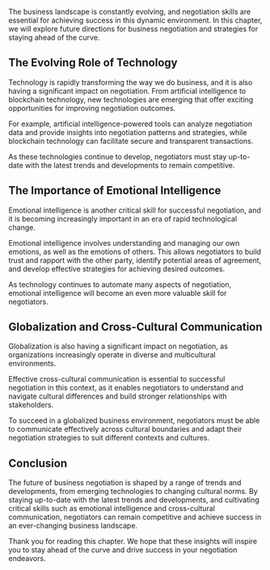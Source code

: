 
The business landscape is constantly evolving, and negotiation skills are essential for achieving success in this dynamic environment. In this chapter, we will explore future directions for business negotiation and strategies for staying ahead of the curve.

The Evolving Role of Technology
-------------------------------

Technology is rapidly transforming the way we do business, and it is also having a significant impact on negotiation. From artificial intelligence to blockchain technology, new technologies are emerging that offer exciting opportunities for improving negotiation outcomes.

For example, artificial intelligence-powered tools can analyze negotiation data and provide insights into negotiation patterns and strategies, while blockchain technology can facilitate secure and transparent transactions.

As these technologies continue to develop, negotiators must stay up-to-date with the latest trends and developments to remain competitive.

The Importance of Emotional Intelligence
----------------------------------------

Emotional intelligence is another critical skill for successful negotiation, and it is becoming increasingly important in an era of rapid technological change.

Emotional intelligence involves understanding and managing our own emotions, as well as the emotions of others. This allows negotiators to build trust and rapport with the other party, identify potential areas of agreement, and develop effective strategies for achieving desired outcomes.

As technology continues to automate many aspects of negotiation, emotional intelligence will become an even more valuable skill for negotiators.

Globalization and Cross-Cultural Communication
----------------------------------------------

Globalization is also having a significant impact on negotiation, as organizations increasingly operate in diverse and multicultural environments.

Effective cross-cultural communication is essential to successful negotiation in this context, as it enables negotiators to understand and navigate cultural differences and build stronger relationships with stakeholders.

To succeed in a globalized business environment, negotiators must be able to communicate effectively across cultural boundaries and adapt their negotiation strategies to suit different contexts and cultures.

Conclusion
----------

The future of business negotiation is shaped by a range of trends and developments, from emerging technologies to changing cultural norms. By staying up-to-date with the latest trends and developments, and cultivating critical skills such as emotional intelligence and cross-cultural communication, negotiators can remain competitive and achieve success in an ever-changing business landscape.

Thank you for reading this chapter. We hope that these insights will inspire you to stay ahead of the curve and drive success in your negotiation endeavors.
